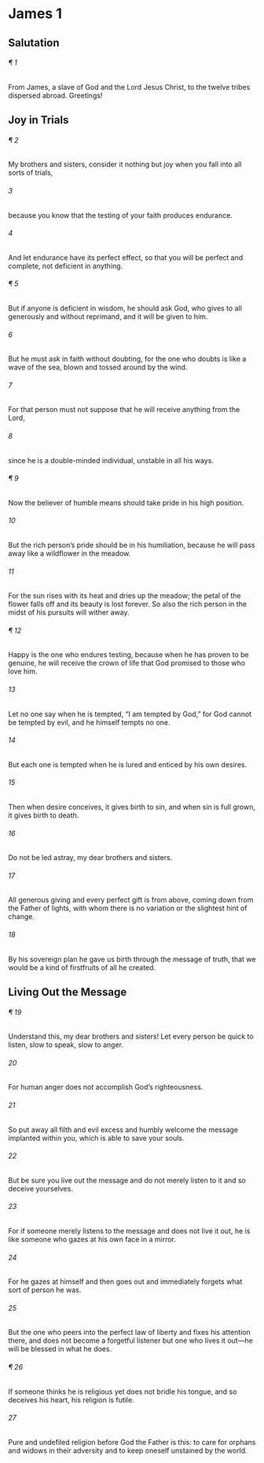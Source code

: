 # James 1
## Salutation
###### ¶ 1
From James, a slave of God and the Lord Jesus Christ, to the twelve tribes dispersed abroad. Greetings!
## Joy in Trials
###### ¶ 2
My brothers and sisters, consider it nothing but joy when you fall into all sorts of trials,
###### 3
because you know that the testing of your faith produces endurance.
###### 4
And let endurance have its perfect effect, so that you will be perfect and complete, not deficient in anything.
###### ¶ 5
But if anyone is deficient in wisdom, he should ask God, who gives to all generously and without reprimand, and it will be given to him.
###### 6
But he must ask in faith without doubting, for the one who doubts is like a wave of the sea, blown and tossed around by the wind.
###### 7
For that person must not suppose that he will receive anything from the Lord,
###### 8
since he is a double-minded individual, unstable in all his ways.
###### ¶ 9
Now the believer of humble means should take pride in his high position.
###### 10
But the rich person’s pride should be in his humiliation, because he will pass away like a wildflower in the meadow.
###### 11
For the sun rises with its heat and dries up the meadow; the petal of the flower falls off and its beauty is lost forever. So also the rich person in the midst of his pursuits will wither away.
###### ¶ 12
Happy is the one who endures testing, because when he has proven to be genuine, he will receive the crown of life that God promised to those who love him.
###### 13
Let no one say when he is tempted, “I am tempted by God,” for God cannot be tempted by evil, and he himself tempts no one.
###### 14
But each one is tempted when he is lured and enticed by his own desires.
###### 15
Then when desire conceives, it gives birth to sin, and when sin is full grown, it gives birth to death.
###### 16
Do not be led astray, my dear brothers and sisters.
###### 17
All generous giving and every perfect gift is from above, coming down from the Father of lights, with whom there is no variation or the slightest hint of change.
###### 18
By his sovereign plan he gave us birth through the message of truth, that we would be a kind of firstfruits of all he created.
## Living Out the Message
###### ¶ 19
Understand this, my dear brothers and sisters! Let every person be quick to listen, slow to speak, slow to anger.
###### 20
For human anger does not accomplish God’s righteousness.
###### 21
So put away all filth and evil excess and humbly welcome the message implanted within you, which is able to save your souls.
###### 22
But be sure you live out the message and do not merely listen to it and so deceive yourselves.
###### 23
For if someone merely listens to the message and does not live it out, he is like someone who gazes at his own face in a mirror.
###### 24
For he gazes at himself and then goes out and immediately forgets what sort of person he was.
###### 25
But the one who peers into the perfect law of liberty and fixes his attention there, and does not become a forgetful listener but one who lives it out—he will be blessed in what he does.
###### ¶ 26
If someone thinks he is religious yet does not bridle his tongue, and so deceives his heart, his religion is futile.
###### 27
Pure and undefiled religion before God the Father is this: to care for orphans and widows in their adversity and to keep oneself unstained by the world.
